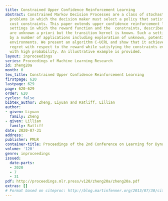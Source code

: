 ```yaml
---
title: Constrained Upper Confidence Reinforcement Learning
abstract: Constrained Markov Decision Processes are a class of stochastic decision
  problems in which the decision maker must select a policy that satisfies auxiliary
  cost constraints. This paper extends upper confidence reinforcement learning for
  settings in which the reward function and the  constraints, described by cost functions,
  are unknown a priori but the transition kernel is known. Such a setting is well-motivated
  by a number of applications including exploration of unknown, potentially unsafe,
  environments. We present an algorithm C-UCRL and show that it achieves sub-linear
  regret with respect to the reward while satisfying the constraints even while learning
  with high probability. An illustrative example is provided.
layout: inproceedings
series: Proceedings of Machine Learning Research
id: zheng20a
month: 0
tex_title: Constrained Upper Confidence Reinforcement Learning
firstpage: 620
lastpage: 629
page: 620-629
order: 620
cycles: false
bibtex_author: Zheng, Liyuan and Ratliff, Lillian
author:
- given: Liyuan
  family: Zheng
- given: Lillian
  family: Ratliff
date: 2020-07-31
address: 
publisher: PMLR
container-title: Proceedings of the 2nd Conference on Learning for Dynamics and Control
volume: '120'
genre: inproceedings
issued:
  date-parts:
  - 2020
  - 7
  - 31
pdf: http://proceedings.mlr.press/v120/zheng20a/zheng20a.pdf
extras: []
# Format based on citeproc: http://blog.martinfenner.org/2013/07/30/citeproc-yaml-for-bibliographies/
---
```

